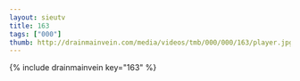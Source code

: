 ```yaml
--- 
layout: sieutv
title: 163
tags: ["000"]
thumb: http://drainmainvein.com/media/videos/tmb/000/000/163/player.jpg
---
```

{% include drainmainvein key="163" %} 
